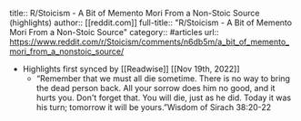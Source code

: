 title:: R/Stoicism - A Bit of Memento Mori From a Non-Stoic Source (highlights)
author:: [[reddit.com]]
full-title:: "R/Stoicism - A Bit of Memento Mori From a Non-Stoic Source"
category:: #articles
url:: https://www.reddit.com/r/Stoicism/comments/n6db5m/a_bit_of_memento_mori_from_a_nonstoic_source/

- Highlights first synced by [[Readwise]] [[Nov 19th, 2022]]
	- “Remember that we must all die sometime. There is no way to bring the dead person back. All your sorrow does him no good, and it hurts you. Don't forget that. You will die, just as he did. Today it was his turn; tomorrow it will be yours.”Wisdom of Sirach 38:20-22